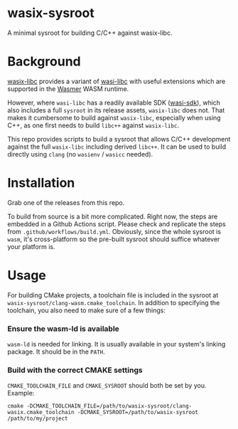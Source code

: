 # wasix-sysroot
A minimal sysroot for building C/C++ against wasix-libc.

# Background

[wasix-libc](https://github.com/wasix-org/wasix-libc) provides a variant of [wasi-libc](https://github.com/WebAssembly/wasi-libc) with useful extensions which are supported in the [Wasmer](https://github.com/wasmerio/wasmer) WASM runtime.

However, where `wasi-libc` has a readily available SDK ([wasi-sdk](https://github.com/WebAssembly/wasi-sdk)), which also includes a full `sysroot` in its release assets, `wasix-libc` does not. That makes it cumbersome to build against `wasix-libc`, especially when using C++, as one first needs to build `libc++` against `wasix-libc`.

This repo provides scripts to build a sysroot that allows C/C++ development against the full `wasix-libc` including derived `libc++`. It can be used to build directly using `clang` (no `wasienv` / `wasicc` needed).

# Installation

Grab one of the releases from this repo.

To build from source is a bit more complicated. Right now, the steps are embedded in a Github Actions script. Please check and replicate the steps from `.github/workflows/build.yml`. Obviously, since the whole sysroot is `wasm`, it's cross-platform so the pre-built sysroot should suffice whatever your platform is.

# Usage

For building CMake projects, a toolchain file is included in the sysroot at `wasix-sysroot/clang-wasm.cmake_toolchain`.
In addition to specifying the toolchain, you also need to make sure of a few things:

### Ensure the wasm-ld is available

`wasm-ld` is needed for linking. It is usually available in your system's linking package. It should be in the `PATH`.

### Build with the correct CMAKE settings

`CMAKE_TOOLCHAIN_FILE` and `CMAKE_SYSROOT` should both be set by you. Example:

```
cmake -DCMAKE_TOOLCHAIN_FILE=/path/to/wasix-sysroot/clang-wasix.cmake_toolchain -DCMAKE_SYSROOT=/path/to/wasix-sysroot /path/to/my/project
```
